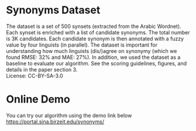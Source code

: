 # Synonyms Dataset
The dataset is a set of 500 synsets (extracted from the Arabic Wordnet). Each synset is enriched with a list of candidate synonyms. The total number is 3K candidates. Each candidate synonym is then annotated with a fuzzy value by four linguists (in parallel). The dataset is important for understanding how much linguists (dis/)agree on synonymy (which we found RMSE: 32% and MAE: 27%). In addition, we used the dataset as a baseline to evaluate our algorithm. See the scoring guidelines, figures, and details in the paper section 3.<br />
License: CC-BY-SA-3.0

# Online Demo
You can try our algorithm using the demo link below <br />
https://portal.sina.birzeit.edu/synonyms/

